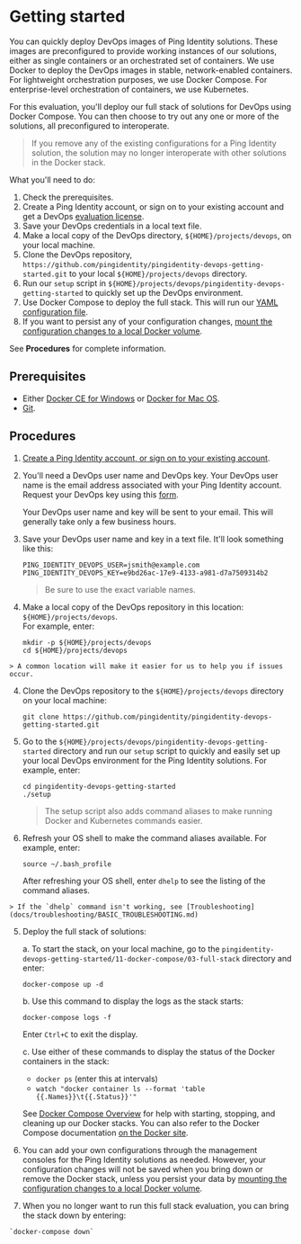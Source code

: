 # Getting started

You can quickly deploy DevOps images of Ping Identity solutions. These images are preconfigured to provide working instances of our solutions, either as single containers or an orchestrated set of containers. We use Docker to deploy the DevOps images in stable, network-enabled containers. For lightweight orchestration purposes, we use Docker Compose. For enterprise-level orchestration of containers, we use Kubernetes.  

For this evaluation, you'll deploy our full stack of solutions for DevOps using Docker Compose. You can then choose to try out any one or more of the solutions, all preconfigured to interoperate.

  > If you remove any of the existing configurations for a Ping Identity solution, the solution may no longer interoperate with other solutions in the Docker stack.

What you'll need to do:

  1. Check the prerequisites.
  2. Create a Ping Identity account, or sign on to your existing account and get a DevOps [evaluation license](docs/PROD-LICENSE.md).
  3. Save your DevOps credentials in a local text file.
  4. Make a local copy of the DevOps directory, `${HOME}/projects/devops`, on your local machine.
  5. Clone the DevOps repository, `https://github.com/pingidentity/pingidentity-devops-getting-started.git` to your local `${HOME}/projects/devops` directory.
  6. Run our `setup` script in `${HOME}/projects/devops/pingidentity-devops-getting-started` to quickly set up the DevOps environment.
  7. Use Docker Compose to deploy the full stack. This will run our [YAML configuration file](https://raw.githubusercontent.com/pingidentity/pingidentity-devops-getting-started/master/11-docker-compose/03-full-stack/docker-compose.yaml).
  8. If you want to persist any of your configuration changes, [mount the configuration changes to a local Docker volume](../tree/master/11-docker-compose#persisting-container-state-and-data).

See **Procedures** for complete information.

## Prerequisites

* Either [Docker CE for Windows](https://docs.docker.com/v17.12/install/) or [Docker for Mac OS](https://docs.docker.com/v17.12/docker-for-mac/install/).
* [Git](https://git-scm.com/downloads).

## Procedures

  1. [Create a Ping Identity account, or sign on to your existing account](https://www.pingidentity.com/en/account/sign-on.html).
  2. You'll need a DevOps user name and DevOps key. Your DevOps user name is the email address associated with your Ping Identity account. Request your DevOps key using this [form](https://docs.google.com/forms/d/e/1FAIpQLSdgEFvqQQNwlsxlT6SaraeDMBoKFjkJVCyMvGPVPKcrzT3yHA/viewform).
  
      Your DevOps user name and key will be sent to your email. This will generally take only a few business hours.
    
  2. Save your DevOps user name and key in a text file. It'll look something like this:

     ```text
     PING_IDENTITY_DEVOPS_USER=jsmith@example.com
     PING_IDENTITY_DEVOPS_KEY=e9bd26ac-17e9-4133-a981-d7a7509314b2
     ```

     > Be sure to use the exact variable names.

  3. Make a local copy of the DevOps repository in this location: `${HOME}/projects/devops`.  
  For example, enter:
    
      ```text
      mkdir -p ${HOME}/projects/devops
      cd ${HOME}/projects/devops
      ```
    > A common location will make it easier for us to help you if issues occur.  

  4. Clone the DevOps repository to the `${HOME}/projects/devops` directory on your local machine:

       `git clone https://github.com/pingidentity/pingidentity-devops-getting-started.git`
   
  4. Go to the `${HOME}/projects/devops/pingidentity-devops-getting-started` directory and run our `setup` script to quickly and easily set up your local DevOps environment for the Ping Identity solutions. For example, enter:

     ```text
     cd pingidentity-devops-getting-started
     ./setup
     ```
     > The setup script also adds command aliases to make running Docker and Kubernetes commands easier. 
     
  5. Refresh your OS shell to make the command aliases available. For example, enter:
  
     ```text
     source ~/.bash_profile
     ```
     After refreshing your OS shell, enter `dhelp` to see the listing of the command aliases.
     
    > If the `dhelp` command isn't working, see [Troubleshooting](docs/troubleshooting/BASIC_TROUBLESHOOTING.md)

  5. Deploy the full stack of solutions:
  
       a. To start the stack, on your local machine, go to the `pingidentity-devops-getting-started/11-docker-compose/03-full-stack` directory and enter:

        `docker-compose up -d` 

       b. Use this command to display the logs as the stack starts:

        `docker-compose logs -f`

        Enter `Ctrl+C` to exit the display.
  
       c. Use either of these commands to display the status of the Docker containers in the stack:

        * `docker ps` (enter this at intervals)
        * `watch "docker container ls --format 'table {{.Names}}\t{{.Status}}'"`  
    
       See [Docker Compose Overview](https://pingidentity-devops.gitbook.io/devops/examples/11-docker-compose) for help with starting, stopping, and cleaning up our Docker stacks. You can also refer to the Docker Compose documentation [on the Docker site](https://docs.docker.com/compose/).
    
  6. You can add your own configurations through the management consoles for the Ping Identity solutions as needed. However, your configuration changes will not be saved when you bring down or remove the Docker stack, unless you persist your data by [mounting the configuration changes to a local Docker volume](../tree/master/11-docker-compose#persisting-container-state-and-data).
  
  7. When you no longer want to run this full stack evaluation, you can bring the stack down by entering:

    `docker-compose down`


